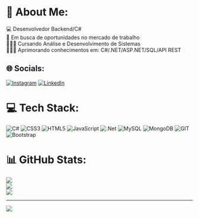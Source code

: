 # 💫 About Me:
💻 Desenvolvedor Backend/C#<br>🏢 Em busca de oportunidades no mercado de trabalho<br>👨🏻‍🎓 Cursando Análise e Desenvolvimento de Sistemas<br>👨🏻‍💻 Aprimorando conhecimentos em: C#/.NET/ASP.NET/SQL/API REST<br>


## 🌐 Socials:
[![Instagram](https://img.shields.io/badge/Instagram-%23E4405F.svg?logo=Instagram&logoColor=white)](https://www.instagram.com/kenzozm.git/) [![LinkedIn](https://img.shields.io/badge/LinkedIn-%230077B5.svg?logo=linkedin&logoColor=white)](https://www.linkedin.com/in/kenzo-mateus-a36970281/) 

# 💻 Tech Stack:
![C#](https://img.shields.io/badge/c%23-%23239120.svg?style=for-the-badge&logo=c-sharp&logoColor=white) ![CSS3](https://img.shields.io/badge/css3-%231572B6.svg?style=for-the-badge&logo=css3&logoColor=white) ![HTML5](https://img.shields.io/badge/html5-%23E34F26.svg?style=for-the-badge&logo=html5&logoColor=white) ![JavaScript](https://img.shields.io/badge/javascript-%23323330.svg?style=for-the-badge&logo=javascript&logoColor=%23F7DF1E) ![.Net](https://img.shields.io/badge/.NET-5C2D91?style=for-the-badge&logo=.net&logoColor=white) ![MySQL](https://img.shields.io/badge/mysql-%2300000f.svg?style=for-the-badge&logo=mysql&logoColor=white) ![MongoDB](https://img.shields.io/badge/MongoDB-%234ea94b.svg?style=for-the-badge&logo=mongodb&logoColor=white) ![GIT](https://img.shields.io/badge/Git-fc6d26?style=for-the-badge&logo=git&logoColor=white) ![Bootstrap](https://img.shields.io/badge/bootstrap-%238511FA.svg?style=for-the-badge&logo=bootstrap&logoColor=white)
# 📊 GitHub Stats:
![](https://github-readme-stats.vercel.app/api?username=KenzoZM&theme=dark&hide_border=false&include_all_commits=true&count_private=true)<br/>
![](https://github-readme-streak-stats.herokuapp.com/?user=KenzoZM&theme=dark&hide_border=false)<br/>
![](https://github-readme-stats.vercel.app/api/top-langs/?username=KenzoZM&theme=dark&hide_border=false&include_all_commits=true&count_private=true&layout=compact)

---
[![](https://visitcount.itsvg.in/api?id=KenzoZM&icon=0&color=12)](https://visitcount.itsvg.in)

<!-- Proudly created with GPRM ( https://gprm.itsvg.in ) -->
